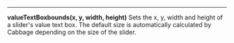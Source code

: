 <a name="valueTextBoxbounds"><h3 style="padding-top: 40px; margin-top: 40px;"></h3></a>
_____________________________
**valueTextBoxbounds(x, y, width, height)** Sets the x, y, width and height of a slider's value text box. The default size is automatically calculated by Cabbage depending on the size of the slider. 